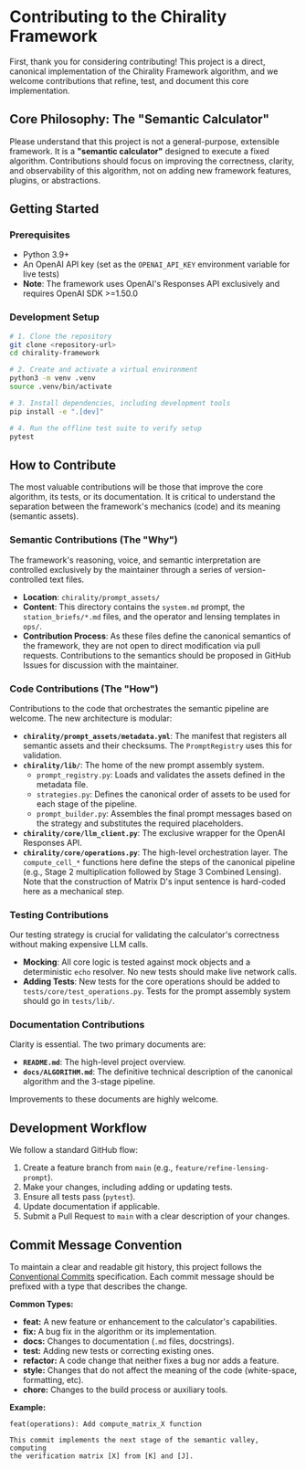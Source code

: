 # Contributing to the Chirality Framework

First, thank you for considering contributing! This project is a direct, canonical implementation of the Chirality Framework algorithm, and we welcome contributions that refine, test, and document this core implementation.

## Core Philosophy: The "Semantic Calculator"

Please understand that this project is not a general-purpose, extensible framework. It is a **"semantic calculator"** designed to execute a fixed algorithm. Contributions should focus on improving the correctness, clarity, and observability of this algorithm, not on adding new framework features, plugins, or abstractions.

## Getting Started

### Prerequisites
- Python 3.9+
- An OpenAI API key (set as the `OPENAI_API_KEY` environment variable for live tests)
- **Note**: The framework uses OpenAI's Responses API exclusively and requires OpenAI SDK >=1.50.0

### Development Setup

```bash
# 1. Clone the repository
git clone <repository-url>
cd chirality-framework

# 2. Create and activate a virtual environment
python3 -m venv .venv
source .venv/bin/activate

# 3. Install dependencies, including development tools
pip install -e ".[dev]"

# 4. Run the offline test suite to verify setup
pytest
```

## How to Contribute

The most valuable contributions will be those that improve the core algorithm, its tests, or its documentation. It is critical to understand the separation between the framework's mechanics (code) and its meaning (semantic assets).

### Semantic Contributions (The "Why")

The framework's reasoning, voice, and semantic interpretation are controlled exclusively by the maintainer through a series of version-controlled text files.

-   **Location**: `chirality/prompt_assets/`
-   **Content**: This directory contains the `system.md` prompt, the `station_briefs/*.md` files, and the operator and lensing templates in `ops/`.
-   **Contribution Process**: As these files define the canonical semantics of the framework, they are not open to direct modification via pull requests. Contributions to the semantics should be proposed in GitHub Issues for discussion with the maintainer.

### Code Contributions (The "How")

Contributions to the code that orchestrates the semantic pipeline are welcome. The new architecture is modular:

*   **`chirality/prompt_assets/metadata.yml`**: The manifest that registers all semantic assets and their checksums. The `PromptRegistry` uses this for validation.
*   **`chirality/lib/`**: The home of the new prompt assembly system.
    *   `prompt_registry.py`: Loads and validates the assets defined in the metadata file.
    *   `strategies.py`: Defines the canonical order of assets to be used for each stage of the pipeline.
    *   `prompt_builder.py`: Assembles the final prompt messages based on the strategy and substitutes the required placeholders.
*   **`chirality/core/llm_client.py`**: The exclusive wrapper for the OpenAI Responses API.
*   **`chirality/core/operations.py`**: The high-level orchestration layer. The `compute_cell_*` functions here define the steps of the canonical pipeline (e.g., Stage 2 multiplication followed by Stage 3 Combined Lensing). Note that the construction of Matrix D's input sentence is hard-coded here as a mechanical step.

### Testing Contributions

Our testing strategy is crucial for validating the calculator's correctness without making expensive LLM calls.

*   **Mocking**: All core logic is tested against mock objects and a deterministic `echo` resolver. No new tests should make live network calls.
*   **Adding Tests**: New tests for the core operations should be added to `tests/core/test_operations.py`. Tests for the prompt assembly system should go in `tests/lib/`.

### Documentation Contributions

Clarity is essential. The two primary documents are:

*   **`README.md`**: The high-level project overview.
*   **`docs/ALGORITHM.md`**: The definitive technical description of the canonical algorithm and the 3-stage pipeline.

Improvements to these documents are highly welcome.

## Development Workflow

We follow a standard GitHub flow:

1.  Create a feature branch from `main` (e.g., `feature/refine-lensing-prompt`).
2.  Make your changes, including adding or updating tests.
3.  Ensure all tests pass (`pytest`).
4.  Update documentation if applicable.
5.  Submit a Pull Request to `main` with a clear description of your changes.

## Commit Message Convention

To maintain a clear and readable git history, this project follows the [Conventional Commits](https://www.conventionalcommits.org/en/v1.0.0/) specification. Each commit message should be prefixed with a type that describes the change.

**Common Types:**
*   **feat:** A new feature or enhancement to the calculator's capabilities.
*   **fix:** A bug fix in the algorithm or its implementation.
*   **docs:** Changes to documentation (`.md` files, docstrings).
*   **test:** Adding new tests or correcting existing ones.
*   **refactor:** A code change that neither fixes a bug nor adds a feature.
*   **style:** Changes that do not affect the meaning of the code (white-space, formatting, etc).
*   **chore:** Changes to the build process or auxiliary tools.

**Example:**
```
feat(operations): Add compute_matrix_X function

This commit implements the next stage of the semantic valley, computing
the verification matrix [X] from [K] and [J].
```
